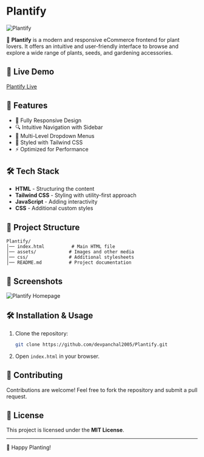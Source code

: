 # Plantify

![Plantify](https://devpanchal2005.github.io/Plantify/assets/banner.png)

🌿 **Plantify** is a modern and responsive eCommerce frontend for plant lovers. It offers an intuitive and user-friendly interface to browse and explore a wide range of plants, seeds, and gardening accessories.

## 🚀 Live Demo
[Plantify Live](https://devpanchal2005.github.io/Plantify/)

## 📌 Features
- 🌱 Fully Responsive Design
- 🔍 Intuitive Navigation with Sidebar
- 📂 Multi-Level Dropdown Menus
- 🎨 Styled with Tailwind CSS
- ⚡ Optimized for Performance

## 🛠 Tech Stack
- **HTML** - Structuring the content
- **Tailwind CSS** - Styling with utility-first approach
- **JavaScript** - Adding interactivity
- **CSS** - Additional custom styles

## 📂 Project Structure
```
Plantify/
│── index.html          # Main HTML file
│── assets/            # Images and other media
│── css/               # Additional stylesheets
│── README.md          # Project documentation
```

## 📸 Screenshots
![Plantify Homepage](https://devpanchal2005.github.io/Plantify/assets/homepage.png)

## 🛠 Installation & Usage
1. Clone the repository:
   ```sh
   git clone https://github.com/devpanchal2005/Plantify.git
   ```
2. Open `index.html` in your browser.

## 🤝 Contributing
Contributions are welcome! Feel free to fork the repository and submit a pull request.

## 📜 License
This project is licensed under the **MIT License**.

---
🌿 Happy Planting!

